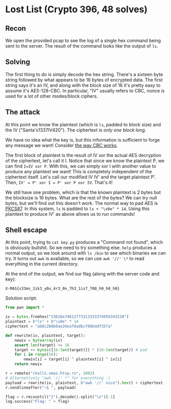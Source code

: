 # Lost List (Crypto 396, 48 solves)

## Recon
We open the provided pcap to see the log of a single hex command being sent to the server.
The result of the command looks like the output of `ls`.

## Solving
The first thing to do is simply decode the hex string. There's a sixteen byte string followed by what appears to be 16 bytes of encrypted data. The first string says it's an IV, and along with the block size of 16 it's pretty easy to assume it's AES-128-CBC. In particular, "IV" usually refers to CBC, nonce is used for a lot of other modes/block ciphers.

## The attack
At this point we know the plaintext (which is `ls`, padded to block size) and the IV ("Santa's1337IV420"). The ciphertext is *only one block long*.

We have no idea what the key is, but this information is sufficient to forge any message we want! Consider [the way CBC works](https://en.wikipedia.org/wiki/File:CBC_decryption.svg).

The first block of plaintext is the result of IV xor the actual AES decryption of the ciphertext, let's call it I. Notice that since we know the plaintext P, we can find `I=IV xor P`. With this, we can simply xor I with another value to produce any plaintext we want! This is completely independent of the ciphertext itself. Let's call our modified IV IV' and the target plaintext P'. Then, `IV' = P' xor I = P' xor P xor IV`. That's it!

We still have one problem, which is that the known plaintext is 2 bytes but the blocksize is 16 bytes. What are the rest of the bytes? We can try null bytes, but we'll find out this doesn't work.
The normal way to pad AES is [PKCS#7](https://en.wikipedia.org/wiki/Padding_(cryptography)#PKCS%235_and_PKCS%237). In this system, `ls` is padded to `ls + "\x0e" * 14`. Using this plaintext to produce IV' as above allows us to run commands!

## Shell escape
At this point, trying to `cat key.py` produces a "Command not found", which is obviously bullshit. So we need to try something else. `help` produces a normal output, so we look around with `ls /bin` to see which binaries we can try. It turns out `awk` is avaliable, so we can use `awk '//' \*` to read everything in the current directory.

At the end of the output, we find our flag (along with the server code and key):
```
X-MAS{s33ms_1ik3_y0u_4r3_0n_7h3_1is7_700_h0_h0_h0}
```

Solution script:
```python
from pwn import *

iv = bytes.fromhex("53616e74612773313333374956343230")
plaintext = b"ls" + b"\x0e" * 14
ciphertext = "ab0c288b0ae26eaf8adbcf00bddf35fa"

def rewrite(iv, plaintext, target):
    newiv = bytearray(iv)
    assert len(target) <= 16
    target += bytes([16-len(target)]) * (16-len(target)) # pad
    for i in range(16):
        newiv[i] = target[i] ^ plaintext[i] ^ iv[i]
    return newiv

r = remote("challs.xmas.htsp.ro", 1002)
# Alternatively "awk '//' *" for everything :)
payload = rewrite(iv, plaintext, b"awk '//' nice").hex() + ciphertext
r.sendlineafter("~$ ", payload)

flag = r.recvuntil("}").decode().split("\n")[-1]
log.success("Flag: " + flag)
```
